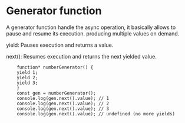 Generator function
====================

A generator function handle the async operation, it basically allows to pause and resume its execution. producing multiple values on demand.

yield: Pauses execution and returns a value.

next(): Resumes execution and returns the next yielded value.

        function* numberGenerator() {
        yield 1;
        yield 2;
        yield 3;
        }
        const gen = numberGenerator();
        console.log(gen.next().value); // 1
        console.log(gen.next().value); // 2
        console.log(gen.next().value); // 3
        console.log(gen.next().value); // undefined (no more yields)

